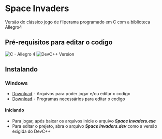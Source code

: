 # Space Invaders
Versão do clássico jogo de fliperama programado em C com a biblioteca Allegro4

## Pré-requisitos para editar o codigo
![C - Allegro 4](https://img.shields.io/badge/C-Allegro%204-blue.svg)
![DevC++ Version](https://img.shields.io/badge/DevC-4.9.9.3-blue.svg)

## Instalando
### Windows
* [Download](https://github.com/matheuscassiano9/Space_Invaders/archive/master.zip) - Arquivos para poder jogar e/ou editar o codigo
* [Download](https://github.com/matheuscassiano9/Space_Invaders/archive/master.zip) - Programas necessários para editar o codigo

#### Iniciando
 * Para jogar, após baixar os arquivos inicie o arquivo **_Space Invaders.exe_**
 * Para editar o prejeto, abra o arquivo **_Space Invaders.dev_** como a versão exigida do DevC++
